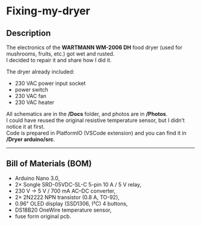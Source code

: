 # Fixing-my-dryer

## Description
The electronics of the **WARTMANN WM-2006 DH** food dryer (used for mushrooms, fruits, etc.) got wet and rusted.  
I decided to repair it and share how I did it.

The dryer already included:
- 230 VAC power input socket  
- power switch  
- 230 VAC fan  
- 230 VAC heater  

All schematics are in the **/Docs** folder, and photos are in **/Photos**.  
I could have reused the original resistive temperature sensor, but I didn’t notice it at first.<br>
Code is prepared in PlatformIO (VSCode extension) and you can find it in **/Dryer arduino/src**.

---

## Bill of Materials (BOM)
- Arduino Nano 3.0,
- 2× Songle SRD-05VDC-SL-C 5-pin 10 A / 5 V relay,
- 230 V → 5 V / 700 mA AC–DC converter,
- 2× 2N2222 NPN transistor (0.8 A, TO-92),
- 0.96" OLED display (SSD1306, I²C) 4 buttons,
- DS18B20 OneWire temperature sensor,
- fuse form original pcb.